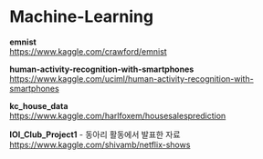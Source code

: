 # Machine-Learning

**emnist**    
https://www.kaggle.com/crawford/emnist

**human-activity-recognition-with-smartphones**    
https://www.kaggle.com/uciml/human-activity-recognition-with-smartphones

**kc_house_data**    
https://www.kaggle.com/harlfoxem/housesalesprediction

**IOI_Club_Project1** - 동아리 활동에서 발표한 자료
https://www.kaggle.com/shivamb/netflix-shows
